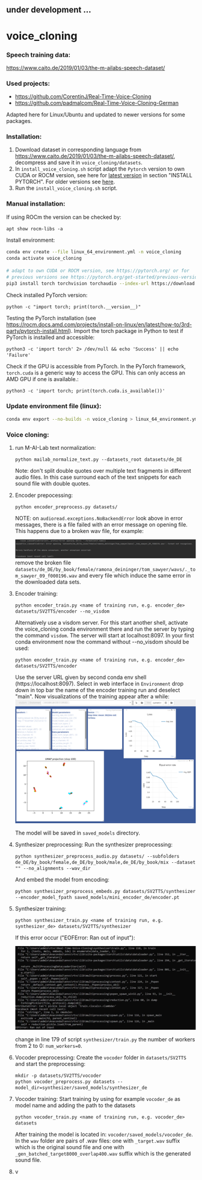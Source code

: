 ## under development ...

# voice_cloning

### Speech training data: 
https://www.caito.de/2019/01/03/the-m-ailabs-speech-dataset/

### Used projects:
* https://github.com/CorentinJ/Real-Time-Voice-Cloning
* https://github.com/padmalcom/Real-Time-Voice-Cloning-German

Adapted here for Linux/Ubuntu and updated to newer versions for some packages.

### Installation:

1. Download dataset in corresponding language from https://www.caito.de/2019/01/03/the-m-ailabs-speech-dataset/, 
decompress and save it in `voice_cloning/datasets`. 
2. In `install_voice_cloning.sh` script 
adapt the `Pytorch` version to own CUDA or ROCM
version, see here for [latest version](https://pytorch.org/) in section "INSTALL PYTORCH". For older versions see 
[here](https://pytorch.org/get-started/previous-versions/).
3. Run the `install_voice_cloning.sh` script. 

### Manual installation:

If using ROCm the version can be checked by:
```
apt show rocm-libs -a
```

Install environment:

```bash
conda env create --file linux_64_environment.yml -n voice_cloning
conda activate voice_cloning

# adapt to own CUDA or ROCM version, see https://pytorch.org/ or for 
# previous versions see https://pytorch.org/get-started/previous-versions/
pip3 install torch torchvision torchaudio --index-url https://download.pytorch.org/whl/rocm5.4.2
```

Check installed PyTorch version:
```
python -c "import torch; print(torch.__version__)"
```

Testing the PyTorch installation (see https://rocm.docs.amd.com/projects/install-on-linux/en/latest/how-to/3rd-party/pytorch-install.html).
Import the torch package in Python to test if PyTorch is installed and accessible:
```
python3 -c 'import torch' 2> /dev/null && echo 'Success' || echo 'Failure'
```

Check if the GPU is accessible from PyTorch. In the PyTorch framework, 
`torch.cuda` is a generic way to access the GPU. This can only access an AMD GPU if 
one is available.:
```
python3 -c 'import torch; print(torch.cuda.is_available())'
```

### Update environment file (linux):
```bash
conda env export --no-builds -n voice_cloning > linux_64_environment.yml
```

### Voice cloning:

1. run M-AI-Lab text normalization:
    ```
    python mailab_normalize_text.py --datasets_root datasets/de_DE
    ```
   Note: don't split double quotes over multiple text fragments in different audio files. 
   In this case surround each of the text snippets for each sound file with double quotes.
2. Encoder prepocessing:
    ```
    python encoder_preprocess.py datasets/
    ```
   NOTE: on `audioread.exceptions.NoBackendError` look above in error messages, there is a 
   file failed with an error message on opening file. This happens due to a broken wav file, for example: 
   
   ![](assets/screenshot_no_backend_error.png)
   remove the broken file `datasets/de_DE/by_book/female/ramona_deininger/tom_sawyer/wavs/._tom_sawyer_09_f000196.wav` and 
   every file which induce the same error in the downloaded data sets.

3. Encoder training:
    ```
    python encoder_train.py <name of training run, e.g. encoder_de> datasets/SV2TTS/encoder --no_visdom
    ```
   Alternatively use a visdom server. For this start another shell, activate the
   voice_cloning conda environment there and run the server by typing the command 
   `visdom`. The server will start at localhost:8097.
   In your first conda environment now the command without --no_visdom should be used:
    ```
    python encoder_train.py <name of training run, e.g. encoder_de> datasets/SV2TTS/encoder
    ```
   Use the server URL given by second conda env shell (https://localhost:8097). Select
   in web interface in `Environment` drop down in top bar the name of the encoder 
   training run and deselect "main". Now visualizations of the training appear after a 
   while:
   ![](assets/visdom_server_frontend.png)
   
   The model will be saved in `saved_models` directory.

4. Synthesizer preprocessing:
   Run the synthesizer preprocessing:
   ```
   python synthesizer_preprocess_audio.py datasets/ --subfolders de_DE/by_book/female,de_DE/by_book/male,de_DE/by_book/mix --dataset "" --no_alignments --wav_dir
   ```
   And embed the model from encoding:
   ```
   python synthesizer_preprocess_embeds.py datasets/SV2TTS/synthesizer --encoder_model_fpath saved_models/mini_encoder_de/encoder.pt
   ```
5. Synthesizer training:
   
   ```
   python synthesizer_train.py <name of training run, e.g. synthesizer_de> datasets/SV2TTS/synthesizer
   ``` 
   
   If this error occur ("EOFError: Ran out of input"):

   ![](assets/synthesizer_eof_error.png)
   
   change in line 179 of script `synthesizer/train.py` the number of workers from 2 to 0: `num_workers=0`.

6. Vocoder preprocessing:
   Create the `vocoder` folder in `datasets/SV2TTS` and start the preprocessing:
   
   ```
   mkdir -p datasets/SV2TTS/vocoder
   python vocoder_preprocess.py datasets --model_dir=synthesizer/saved_models/synthesizer_de
   ```

8. Vocoder training:
   Start training by using for example `vocoder_de` as model name and 
   adding the path to the datasets
   ```
   python vocoder_train.py <name of training run, e.g. vocoder_de> datasets
   ```
   After training the model is located in: `vocoder/saved_models/vocoder_de`. In the
   `wav` folder are pairs of .wav files: one with `_target.wav` suffix which is the original
   sound file and one with `_gen_batched_target8000_overlap400.wav` suffix which is the
   generated sound  file.
9. v

